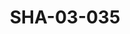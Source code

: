 ---
pid: SHA-03-035
title: SHA-03-035
language: en
collection: Sharhabil Ahmed
original_label: 
rights: Sharhabil Ahmed
location_of_original: Sharhabil Ahmed
photographer_or_studio: Thermeles Deste
scanned_from: photograph 18 by 23.8
_date: '1962'
location: Ethiopia, Addis Ababa
description: Sharhabil Ahmed band with 'Ali Nur al Jalil Sharhabil Ahmed Abdel Latif
  Khidir Tayuba Hassan Saroji
additional_notes: 
permission_display: 'yes'
on_server: 'no'
on_website: 'no'
permalink: /archive/en/sha-03-035.html
layout: photo-page
---